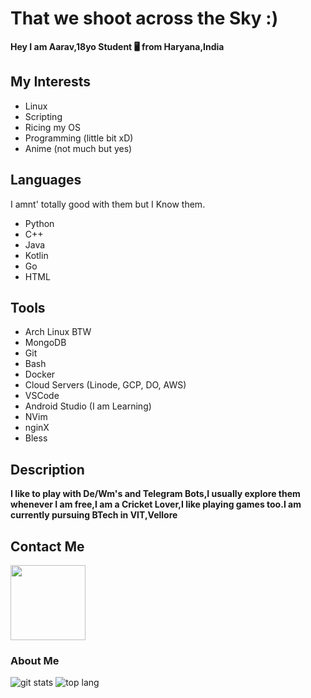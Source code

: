 # That we shoot across the Sky :)
 **Hey I am Aarav,18yo Student 🖥 from Haryana,India**

## My Interests
- Linux
- Scripting
- Ricing my OS
- Programming (little bit xD)
- Anime (not much but yes)

## Languages
I amnt' totally good with them but I Know them.
- Python
- C++
- Java
- Kotlin
- Go
- HTML

## Tools
- Arch Linux BTW
- MongoDB
- Git
- Bash
- Docker
- Cloud Servers (Linode, GCP, DO, AWS)
- VSCode
- Android Studio (I am Learning)
- NVim
- nginX
- Bless

## Description
**I like to play with De/Wm's and Telegram Bots,I usually explore them whenever I am free,I am a Cricket Lover,I like playing games too.I am currently pursuing BTech in VIT,Vellore**

## Contact Me
<p><a href="https://t.me/VegetaxD"><img src="https://img.shields.io/badge/Telegram-blue?style=for-the-badge&logo=telegram" width="120""/></a></p>

### About Me
![git stats](https://github-readme-stats.vercel.app/api?username=VegetaxD&show_icons=True&count_private=true&theme=tokyonight)
![top lang](https://github-readme-stats.vercel.app/api/top-langs?username=VegetaxD&show_icons=true&theme=tokyonight&layout=compact)
